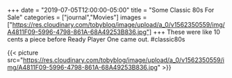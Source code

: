 +++
date = "2019-07-05T12:00:00-05:00"
title = "Some Classic 80s For Sale"
categories = ["journal","Movies"]
images = ["https://res.cloudinary.com/tobyblog/image/upload/a_0/v1562350559/img/A4811F09-5996-4798-861A-68A49253B836.jpg"]
+++
These were like 10 cents a piece before Ready Player One came out. #classic80s

{{< picture src="https://res.cloudinary.com/tobyblog/image/upload/a_0/v1562350559/img/A4811F09-5996-4798-861A-68A49253B836.jpg" >}}
